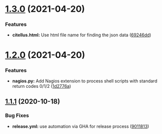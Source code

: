 # [1.3.0](https://github.com/citellusorg/citellus/compare/1.2.0...1.3.0) (2021-04-20)

### Features

- **citellus.html:** Use html file name for finding the json data ([69246dd](https://github.com/citellusorg/citellus/commit/69246dde55f6204bb9ea9a79d0a83f36200fc3f4))

# [1.2.0](https://github.com/citellusorg/citellus/compare/1.1.1...1.2.0) (2021-04-20)

### Features

- **nagios.py:** Add Nagios extension to process shell scripts with standard return codes 0/1/2 ([1d2776a](https://github.com/citellusorg/citellus/commit/1d2776ae4fab4c825ee8a2f35e53bbdc0e9ec4c4))

## [1.1.1](https://github.com/citellusorg/citellus/compare/1.1.0...1.1.1) (2020-10-18)

### Bug Fixes

- **release.yml:** use automation via GHA for release process ([9011813](https://github.com/citellusorg/citellus/commit/901181398adfed12e78d0e550f71ab79f4aaafd1))
